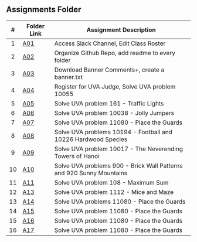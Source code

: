 ## Assignments Folder

|  #  | Folder Link         | Assignment Description                                               |
| :-: | ------------------- | -------------------------------------------------------------------- |
|  1  | [A01](./A01)        | Access Slack Channel, Edit Class Roster                              |
|  2  | [A02](./A02)        | Organize Github Repo, add readme to every folder                     |
|  3  | [A03](./A03)        | Download Banner Comments+, create a banner.txt                       |
|  4  | [A04](./A04/P10055) | Register for UVA Judge, Solve UVA problem 10055                      |
|  5  | [A05](./A05/P161)   | Solve UVA problem 161 - Traffic Lights                               |
|  6  | [A06](./A06/P10038) | Solve UVA problem 10038 - Jolly Jumpers                              |
|  7  | [A07](./A07/P11080) | Solve UVA problem 11080 - Place the Guards                           |
|  8  | [A08](./A08)        | Solve UVA problems 10194 - Football and 10226 Hardwood Species       |
|  9  | [A09](./A09/P10017) | Solve UVA problem 10017 - The Neverending Towers of Hanoi            |
| 10  | [A10](./A10)        | Solve UVA problems 900 - Brick Wall Patterns and 920 Sunny Mountains |
| 11  | [A11](./A11/P108)   | Solve UVA problem 108 - Maximum Sum                                  |
| 12  | [A13](./A13/P1112)  | Solve UVA problem 1112 - Mice and Maze                               |
| 13  | [A14](./A14)        | Solve UVA problems 11080 - Place the Guards                           |
| 14  | [A15](./A15/P12732) | Solve UVA problem 11080 - Place the Guards                           |
| 15  | [A16](./A16)     | Solve UVA problem 11080 - Place the Guards                           |
| 16  | [A17](./A17)     | Solve UVA problem 11080 - Place the Guards                           |
